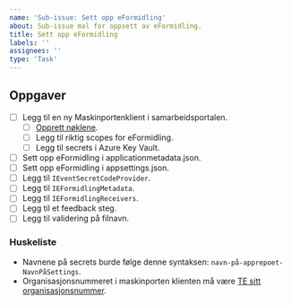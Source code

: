 ```yaml
---
name: 'Sub-issue: Sett opp eFormidling'
about: Sub-issue mal for oppsett av eFormidling.
title: Sett opp eFormidling
labels: ''
assignees: ''
type: 'Task'
---
```


## Oppgaver

<!-- [eFormidling dokumentasjon](https://docs.altinn.studio/altinn-studio/guides/development/eformidling/). -->

- [ ] Legg til en ny Maskinportenklient i samarbeidsportalen.
  - [ ] [Opprett nøklene](https://docs.altinn.studio/nb/authentication/getting-started/maskinportenclient/#opprette-jwk).
  - [ ] Legg til riktig scopes for eFormidling.
  - [ ] Legg til secrets i Azure Key Vault.
- [ ] Sett opp eFormidling i applicationmetadata.json.
- [ ] Sett opp eFormidling i appsettings.json.
- [ ] Legg til `IEventSecretCodeProvider`.
- [ ] Legg til `IEFormidlingMetadata`.
- [ ] Legg til `IEFormidlingReceivers`.
- [ ] Legg til et feedback steg.
- [ ] Legg til validering på filnavn.

### Huskeliste

- Navnene på secrets burde følge denne syntaksen: `navn-på-apprepoet-NavnPåSettings`.
- Organisasjonsnummeret i maskinporten klienten må være [TE sitt organisasjonsnummer](https://github.com/Altinn/altinn-cdn/blob/master/orgs/altinn-orgs.json).
